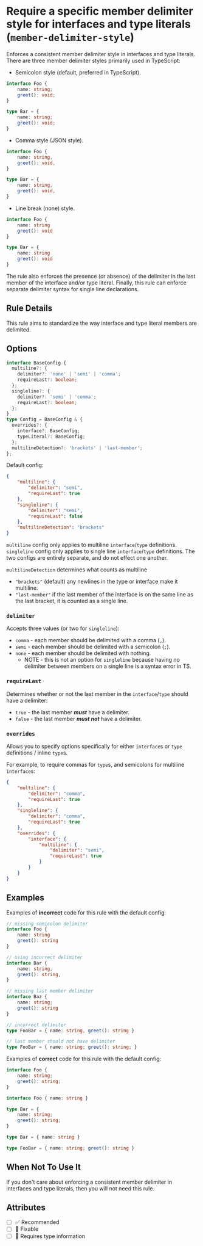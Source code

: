 # Require a specific member delimiter style for interfaces and type literals (`member-delimiter-style`)

Enforces a consistent member delimiter style in interfaces and type literals. There are three member delimiter styles primarily used in TypeScript:

- Semicolon style (default, preferred in TypeScript).

<!-- prettier-ignore -->
```ts
interface Foo {
    name: string;
    greet(): void;
}

type Bar = {
    name: string;
    greet(): void;
}
```

- Comma style (JSON style).

<!-- prettier-ignore -->
```ts
interface Foo {
    name: string,
    greet(): void,
}

type Bar = {
    name: string,
    greet(): void,
}
```

- Line break (none) style.

<!-- prettier-ignore -->
```ts
interface Foo {
    name: string
    greet(): void
}

type Bar = {
    name: string
    greet(): void
}
```

The rule also enforces the presence (or absence) of the delimiter in the last member of the interface and/or type literal.
Finally, this rule can enforce separate delimiter syntax for single line declarations.

## Rule Details

This rule aims to standardize the way interface and type literal members are delimited.

## Options

```ts
interface BaseConfig {
  multiline?: {
    delimiter?: 'none' | 'semi' | 'comma';
    requireLast?: boolean;
  };
  singleline?: {
    delimiter?: 'semi' | 'comma';
    requireLast?: boolean;
  };
}
type Config = BaseConfig & {
  overrides?: {
    interface?: BaseConfig;
    typeLiteral?: BaseConfig;
  };
  multilineDetection?: 'brackets' | 'last-member';
};
```

Default config:

```JSON
{
    "multiline": {
        "delimiter": "semi",
        "requireLast": true
    },
    "singleline": {
        "delimiter": "semi",
        "requireLast": false
    },
    "multilineDetection": "brackets"
}
```

`multiline` config only applies to multiline `interface`/`type` definitions.
`singleline` config only applies to single line `interface`/`type` definitions.
The two configs are entirely separate, and do not effect one another.

`multilineDetection` determines what counts as multiline

- `"brackets"` (default) any newlines in the type or interface make it multiline.
- `"last-member"` if the last member of the interface is on the same line as the last bracket, it is counted as a single line.

### `delimiter`

Accepts three values (or two for `singleline`):

- `comma` - each member should be delimited with a comma (`,`).
- `semi` - each member should be delimited with a semicolon (`;`).
- `none` - each member should be delimited with nothing.
  - NOTE - this is not an option for `singleline` because having no delimiter between members on a single line is a syntax error in TS.

### `requireLast`

Determines whether or not the last member in the `interface`/`type` should have a delimiter:

- `true` - the last member **_must_** have a delimiter.
- `false` - the last member **_must not_** have a delimiter.

### `overrides`

Allows you to specify options specifically for either `interface`s or `type` definitions / inline `type`s.

For example, to require commas for `type`s, and semicolons for multiline `interface`s:

```JSON
{
    "multiline": {
        "delimiter": "comma",
        "requireLast": true
    },
    "singleline": {
        "delimiter": "comma",
        "requireLast": true
    },
    "overrides": {
        "interface": {
            "multiline": {
                "delimiter": "semi",
                "requireLast": true
            }
        }
    }
}
```

## Examples

Examples of **incorrect** code for this rule with the default config:

<!-- prettier-ignore -->
```ts
// missing semicolon delimiter
interface Foo {
    name: string
    greet(): string
}

// using incorrect delimiter
interface Bar {
    name: string,
    greet(): string,
}

// missing last member delimiter
interface Baz {
    name: string;
    greet(): string
}

// incorrect delimiter
type FooBar = { name: string, greet(): string }

// last member should not have delimiter
type FooBar = { name: string; greet(): string; }
```

Examples of **correct** code for this rule with the default config:

<!-- prettier-ignore -->
```ts
interface Foo {
    name: string;
    greet(): string;
}

interface Foo { name: string }

type Bar = {
    name: string;
    greet(): string;
}

type Bar = { name: string }

type FooBar = { name: string; greet(): string }
```

## When Not To Use It

If you don't care about enforcing a consistent member delimiter in interfaces and type literals, then you will not need this rule.

## Attributes

- [ ] ✅ Recommended
- [ ] 🔧 Fixable
- [ ] 💭 Requires type information
